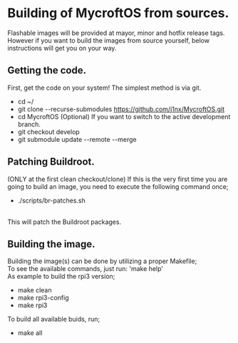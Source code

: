 # Building of MycroftOS from sources.

Flashable images will be provided at mayor, minor and hotfix release tags. However if you want to build the images from source yourself, below instructions will get you on your way.

## Getting the code.
First, get the code on your system! The simplest method is via git.
<br>
- cd ~/ 
- git clone --recurse-submodules https://github.com/j1nx/MycroftOS.git 
- cd MycroftOS 
(Optional) If you want to switch to the active development branch.
- git checkout develop
- git submodule update --remote --merge

## Patching Buildroot.
(ONLY at the first clean checkout/clone) If this is the very first time you are going to build an image, you need to execute the following command once;
<br>
- ./scripts/br-patches.sh
<br>
This will patch the Buildroot packages.

## Building the image.
Building the image(s) can be done by utilizing a proper Makefile;
<br>
To see the available commands, just run: 'make help'
<br>
As example to build the rpi3 version;<br>
- make clean
- make rpi3-config
- make rpi3

To build all available buids, run;<br>
- make all

